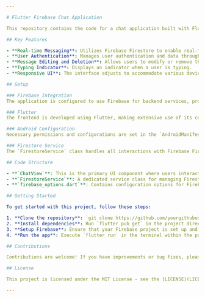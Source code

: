 ```yaml
---

# Flutter Firebase Chat Application

This repository contains the code for a chat application built with Flutter and Firebase. It features real-time messaging, user authentication, message editing, a typing indicator, and a responsive user interface that adapts to different screen sizes and orientations.

## Key Features

- **Real-time Messaging**: Utilizes Firebase Firestore to enable real-time sending and receiving of messages.
- **User Authentication**: Manages user authentication and data through Firebase.
- **Message Editing and Deletion**: Allows users to modify or remove their messages after posting.
- **Typing Indicator**: Displays an indicator when a user is typing.
- **Responsive UI**: The interface adjusts to accommodate various device orientations and screen sizes.

## Setup

### Firebase Integration
The application is configured to use Firebase for backend services, providing a robust and scalable infrastructure.

### Flutter
The frontend is developed using Flutter, making extensive use of its comprehensive widget library and efficient state management.

### Android Configuration
Necessary permissions and configurations are set in the `AndroidManifest.xml` file to ensure proper functionality on Android devices.

### Firestore Service
The `FirestoreService` class handles all interactions with Firebase Firestore, including operations like sending, receiving, updating, and deleting messages.

## Code Structure

- **`ChatView`**: This is the primary UI component where users interact with the chat interface.
- **`FirestoreService`**: A dedicated service class for managing Firestore operations.
- **`firebase_options.dart`**: Contains configuration options for Firebase on various platforms.

## Getting Started

To get started with this project, follow these steps:

1. **Clone the repository**: `git clone https://github.com/yourgithubusername/flutter-firebase-chat-app.git`
2. **Install dependencies**: Run `flutter pub get` in the project directory.
3. **Setup Firebase**: Ensure that your Firebase project is set up and that the `firebase_options.dart` file is correctly configured for your environment.
4. **Run the app**: Execute `flutter run` in the terminal within the project directory to launch the application on your device or emulator.

## Contributions

Contributions are welcome! If you have improvements or bug fixes, please fork the repository and submit a pull request.

## License

This project is licensed under the MIT License - see the [LICENSE](LICENSE) file for details.

---
```

